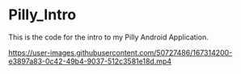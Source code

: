 # Pilly_Intro
  This is the code for the intro to my Pilly Android Application.


https://user-images.githubusercontent.com/50727486/167314200-e3897a83-0c42-49b4-9037-512c3581e18d.mp4

